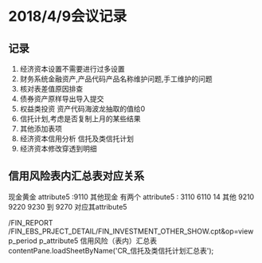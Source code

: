 # 2018/4/9会议记录
## 记录
1. 经济资本设置不需要进行过多设置
2. 财务系统金融资产,产品代码产品名称维护问题,手工维护的问题
3. 核对表差值原因排查
4. 债券资产原样导出导入提交
5. 权益类投资 资产代码海波龙抽取的值给0
6. 信托计划,考虑是否复制上月的某些结果
7. 其他添加表项
8. 经济资本信用分析 信托及类信托计划
9. 经济资本修改穿透到明细



## 信用风险表内汇总表对应关系
现金黄金 attribute5 :9110
其他现金 有两个 attribute5 : 3110 6110
14 其他 
9210
9220
9230
到
9270 
对应其attribute5

/FIN_REPORT /FIN_EBS_PRJECT_DETAIL/FIN_INVESTMENT_OTHER_SHOW.cpt&op=view
p_period
p_attribute5
信用风险（表内）汇总表
contentPane.loadSheetByName('CR_信托及类信托计划汇总表'); 